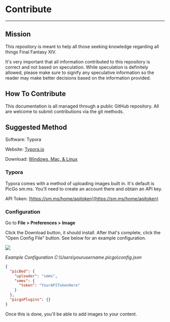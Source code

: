 # Contribute

---

## Mission

This repository is meant to help all those seeking knowledge regarding all things Final Fantasy XIV. 

It's very important that all information contributed to this repository is correct and not based on speculation. While speculation is definitely allowed, please make sure to signify any speculative information so the reader may make better decisions based on the information provided.

## How To Contribute

This documentation is all managed through a public GitHub repository. All are welcome to submit contributions via the git methods.

## Suggested Method

Software: Typora

Website: [Typora.io](https://typora.io/)

Download: [Windows, Mac, & Linux](https://typora.io/#download)



### Typora

Typora comes with a method of uploading images built in. It's default is PicGo sm.ms. You'll need to create an account there and obtain an API key.

API Token: [https://sm.ms/home/apitoken](https://sm.ms/home/apitoken)



### Configuration

Go to **File > Preferences > Image** 

Click the Download button, it should install. After that's complete, click the "Open Config File" button. See below for an example configuration.

![](https://i.loli.net/2020/04/11/LcaS8kjhPgJuyGo.png)



*Example Configuration C:\Users\yourusername\.picgo\config.json*

```json
{
  "picBed": {
    "uploader": "smms", 
    "smms": {
      "token": "YourAPITokenHere" 
    }
  },
  "picgoPlugins": {} 
}
```

Once this is done, you'll be able to add images to your content.